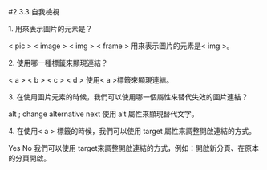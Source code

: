 #2.3.3 自我檢視


<quiz>
    <question multiple>
        <p>1. 用來表示圖片的元素是？</p>
        <answer>&lt; pic &gt;</answer>
        <answer>&lt; image &gt;</answer>
        <answer correct>&lt; img &gt;</answer>
        <answer>&lt; frame &gt;</answer>
        <explanation>用來表示圖片的元素是&lt; img &gt;。</explanation>
    </question>
    <question multiple>
        <p>2. 使用哪一種標籤來顯現連結？</p>
        <answer correct>&lt; a &gt;</answer>
        <answer>&lt; b &gt;</answer>
        <answer>&lt; c &gt;</answer>
        <answer>&lt; d &gt;</answer>
        <explanation>使用&lt; a &gt;標籤來顯現連結。</explanation>
    </question>
    <question multiple>
        <p>3. 在使用圖片元素的時候，我們可以使用哪一個屬性來替代失效的圖片連結？</p>
        <answer correct> alt ;</answer>
        <answer> change </answer>
        <answer> alternative </answer>
        <answer> next </answer>
        <explanation>使用 alt 屬性來顯現替代文字。</explanation>
    </question>
    <question>
        <p>4. 在使用&lt; a &gt; 標籤的時候，我們可以使用 target 屬性來調整開啟連結的方式。</p>
        <answer correct>Yes</answer>
        <answer>No</answer>
        <explanation>我們可以使用 target來調整開啟連結的方式，例如：開啟新分頁、在原本的分頁開啟。</explanation>
    </question>
</quiz>
